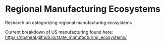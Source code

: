 # Regional Manufacturing Ecosystems

Research on categorizing regional manufacturing ecosystems

Current breakdown of US manufacturing found here: https://nosheal.github.io/state_manufacturing_ecosystems/